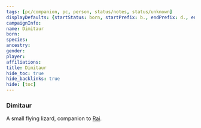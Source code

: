 ```yaml
---
tags: [pc/companion, pc, person, status/notes, status/unknown]
displayDefaults: {startStatus: born, startPrefix: b., endPrefix: d., endStatus: died}
campaignInfo:
name: Dimitaur
born:
species:
ancestry:
gender:
player:
affiliations:
title: Dimitaur
hide_toc: true
hide_backlinks: true
hide: [toc]
---
```


### Dimitaur

A small flying lizard, companion to [Rai](<../rai.md>).





